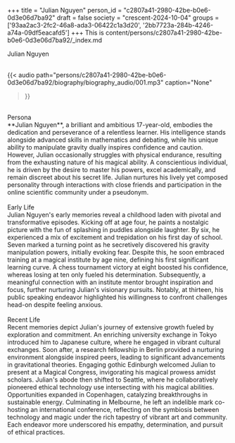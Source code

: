 +++
title = "Julian Nguyen"
person_id = "c2807a41-2980-42be-b0e6-0d3e06d7ba92"
draft = false
society = "crescent-2024-10-04"
groups = ['93aa2ac3-2fc2-46a8-ada3-06422c1a3d20', '2bb7723a-284b-4246-a74a-09df5eacafd5']
+++
This is content/persons/c2807a41-2980-42be-b0e6-0d3e06d7ba92/_index.md

<script>
(function() {
    const personId = "c2807a41-2980-42be-b0e6-0d3e06d7ba92";
    const societyId = "crescent-2024-10-04";

    // Set the selected person and society in localStorage
    localStorage.setItem('selectedPerson', personId);
    localStorage.setItem('selectedSociety', societyId);

    // Automatically set the dropdowns based on this person's data
    const societySelect = document.getElementById('society-select');
    const personSelect = document.getElementById('person-select');

    if (societySelect) {
    societySelect.value = societyId;
    }
    if (personSelect) {
    personSelect.value = personId;
    }
})();
</script><div class="h1_1_right">Julian Nguyen</div><br>
{{< audio
    path="persons/c2807a41-2980-42be-b0e6-0d3e06d7ba92/biography/biography_audio/001.mp3" 
    caption="None"
>}}
<br>
<div class="h2">Persona</div><div class="plain">**Julian Nguyen**, a brilliant and ambitious 17-year-old, embodies the dedication and perseverance of a relentless learner. His intelligence stands alongside advanced skills in mathematics and debating, while his unique ability to manipulate gravity dually inspires confidence and caution. However, Julian occasionally struggles with physical endurance, resulting from the exhausting nature of his magical ability. A conscientious individual, he is driven by the desire to master his powers, excel academically, and remain discreet about his secret life. Julian nurtures his lively yet composed personality through interactions with close friends and participation in the online scientific community under a pseudonym.</div><br>
<div class="h2">Early Life</div><div class="plain">Julian Nguyen's early memories reveal a childhood laden with pivotal and transformative episodes. Kicking off at age four, he paints a nostalgic picture with the fun of splashing in puddles alongside laughter. By six, he experienced a mix of excitement and trepidation on his first day of school. Seven marked a turning point as he secretively discovered his gravity manipulation powers, initially evoking fear. Despite this, he soon embraced training at a magical institute by age nine, defining his first significant learning curve. A chess tournament victory at eight boosted his confidence, whereas losing at ten only fueled his determination. Subsequently, a meaningful connection with an institute mentor brought inspiration and focus, further nurturing Julian's visionary pursuits. Notably, at thirteen, his public speaking endeavor highlighted his willingness to confront challenges head-on despite feeling anxious.</div><br>
<div class="h2">Recent Life</div><div class="plain">Recent memories depict Julian's journey of extensive growth fueled by exploration and commitment. An enriching university exchange in Tokyo introduced him to Japanese culture, where he engaged in vibrant cultural exchanges. Soon after, a research fellowship in Berlin provided a nurturing environment alongside inspired peers, leading to significant advancements in gravitational theories. Engaging gothic Edinburgh welcomed Julian to present at a Magical Congress, invigorating his magical prowess amidst scholars. Julian's abode then shifted to Seattle, where he collaboratively pioneered ethical technology use intersecting with his magical abilities. Opportunities expanded in Copenhagen, catalyzing breakthroughs in sustainable energy. Culminating in Melbourne, he left an indelible mark co-hosting an international conference, reflecting on the symbiosis between technology and magic under the rich tapestry of vibrant art and community. Each endeavor more underscored his empathy, determination, and pursuit of ethical practices.</div><br>
